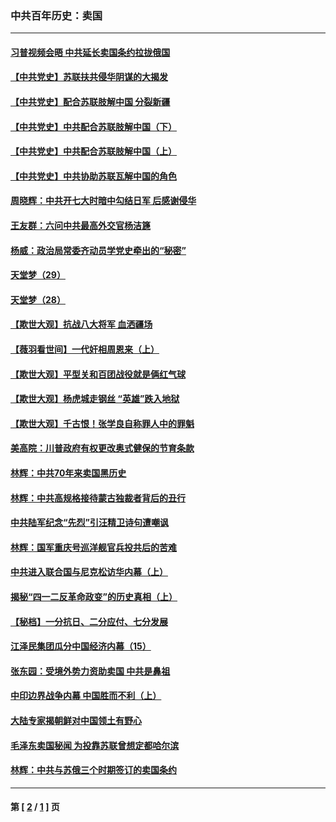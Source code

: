### 中共百年历史：卖国
---
#### [习普视频会晤 中共延长卖国条约拉拢俄国](../../pages/nf1176117/n13060971.md?11210430) 
#### [【中共党史】苏联扶共侵华阴谋的大揭发](../../pages/nf1176117/n13056050.md?11210430) 
#### [【中共党史】配合苏联肢解中国 分裂新疆](../../pages/nf1176117/n13040700.md?11210430) 
#### [【中共党史】中共配合苏联肢解中国（下）](../../pages/nf1176117/n13035660.md?11210430) 
#### [【中共党史】中共配合苏联肢解中国（上）](../../pages/nf1176117/n13030262.md?11210430) 
#### [【中共党史】中共协助苏联瓦解中国的角色](../../pages/nf1176117/n13018109.md?11210430) 
#### [周晓辉：中共开七大时暗中勾结日军 后感谢侵华](../../pages/nf1176117/n12921960.md?11210430) 
#### [王友群：六问中共最高外交官杨洁篪](../../pages/nf1176117/n12836495.md?11210430) 
#### [杨威：政治局常委齐动员学党史牵出的“秘密”](../../pages/nf1176117/n12764642.md?11210430) 
#### [天堂梦（29）](../../pages/nf1176117/n12408465.md?11210430) 
#### [天堂梦（28）](../../pages/nf1176117/n12408309.md?11210430) 
#### [【欺世大观】抗战八大将军 血洒疆场](../../pages/nf1176117/n12357044.md?11210430) 
#### [【薇羽看世间】一代奸相周恩来（上）](../../pages/nf1176117/n12401109.md?11210430) 
#### [【欺世大观】平型关和百团战役就是俩红气球](../../pages/nf1176117/n12359157.md?11210430) 
#### [【欺世大观】杨虎城走钢丝 “英雄”跌入地狱](../../pages/nf1176117/n12358840.md?11210430) 
#### [【欺世大观】千古恨！张学良自称罪人中的罪魁](../../pages/nf1176117/n12358629.md?11210430) 
#### [美高院：川普政府有权更改奥式健保的节育条款](../../pages/nf1176117/n12242171.md?11210430) 
#### [林辉：中共70年来卖国黑历史](../../pages/nf1176117/n11552181.md?11210430) 
#### [林辉：中共高规格接待蒙古独裁者背后的丑行](../../pages/nf1176117/n11225005.md?11210430) 
#### [中共陆军纪念“先烈”引汪精卫诗句遭嘲讽](../../pages/nf1176117/n11153345.md?11210430) 
#### [林辉：国军重庆号巡洋舰官兵投共后的苦难](../../pages/nf1176117/n10997801.md?11210430) 
#### [中共进入联合国与尼克松访华内幕（上）](../../pages/nf1176117/n10138788.md?11210430) 
#### [揭秘“四一二反革命政变”的历史真相（上）](../../pages/nf1176117/n9996650.md?11210430) 
#### [【秘档】一分抗日、二分应付、七分发展](../../pages/nf1176117/n9331484.md?11210430) 
#### [江泽民集团瓜分中国经济内幕（15）](../../pages/nf1176117/n9268584.md?11210430) 
#### [张东园：受境外势力资助卖国 中共是鼻祖](../../pages/nf1176117/n9272480.md?11210430) 
#### [中印边界战争内幕 中国胜而不利（上）](../../pages/nf1176117/n9252458.md?11210430) 
#### [大陆专家揭朝鲜对中国领土有野心](../../pages/nf1176117/n9074056.md?11210430) 
#### [毛泽东卖国秘闻 为投靠苏联曾想定都哈尔滨](../../pages/nf1176117/n9058631.md?11210430) 
#### [林辉：中共与苏俄三个时期签订的卖国条约](../../pages/nf1176117/n9036062.md?11210430) 

---
#### 第 [ [2](./2.md?11210430) / [1](./1.md?11210430) ] 页
